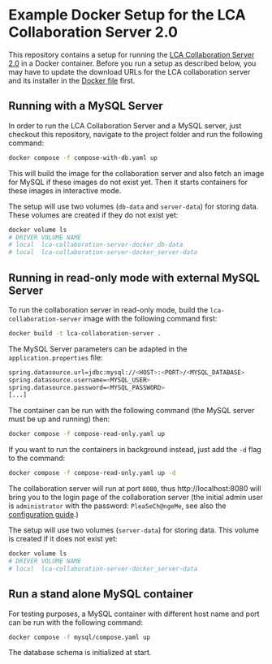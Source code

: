 # Example Docker Setup for the LCA Collaboration Server 2.0

This repository contains a setup for running the [LCA Collaboration Server 2.0](https://www.openlca.org/collaboration-server/) in a Docker container. Before you run a setup as described below, you may have to update the download URLs for the LCA collaboration server and its installer in the [Docker file](./Dockerfile) first.


## Running with a MySQL Server

In order to run the LCA Collaboration Server and a MySQL server, just checkout this repository, navigate to the project folder and run the following command:

```bash
docker compose -f compose-with-db.yaml up
```

This will build the image for the collaboration server and also fetch an image for MySQL if these images do not exist yet. Then it starts containers for these images in interactive mode.

The setup will use two volumes (`db-data` and `server-data`) for storing data. These volumes are created if they do not exist yet:

```bash
docker volume ls
# DRIVER VOLUME NAME
# local  lca-collaboration-server-docker_db-data
# local  lca-collaboration-server-docker_server-data
```


## Running in read-only mode with external MySQL Server

To run the collaboration server in read-only mode, build the `lca-collaboration-server` image with the following command first:

```bash
docker build -t lca-collaboration-server .
```

The MySQL Server parameters can be adapted in the `application.properties` file:

```bash
spring.datasource.url=jdbc:mysql://<HOST>:<PORT>/<MYSQL_DATABASE>
spring.datasource.username=<MYSQL_USER>
spring.datasource.password=<MYSQL_PASSWORD>
[...]
```

The container can be run with the following command (the MySQL server must be up and running) then:

```bash
docker compose -f compose-read-only.yaml up
```

If you want to run the containers in background instead, just add the `-d` flag to the command:

```bash
docker compose -f compose-read-only.yaml up -d
```

The collaboration server will run at port `8080`, thus http://localhost:8080 will bring you to the login page of the collaboration server (the initial admin user is `administrator` with the password: `Plea5eCh@ngeMe`, see also the [configuration guide](https://www.openlca.org/lca-collaboration-server-2-0-configuration-guide/).)

The setup will use two volumes (`server-data`) for storing data. This volume is created if it does not exist yet:

```bash
docker volume ls
# DRIVER VOLUME NAME
# local  lca-collaboration-server-docker_server-data
```


## Run a stand alone MySQL container

For testing purposes, a MySQL container with different host name and port can be run with the following command:

```bash
docker compose -f mysql/compose.yaml up
```

The database schema is initialized at start.
